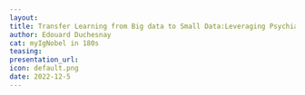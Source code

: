 ```yaml
---
layout:
title: Transfer Learning from Big data to Small Data:Leveraging Psychiatric Neuroimaging Biomarkers Discovery
author: Edouard Duchesnay
cat: myIgNobel in 180s
teasing: 
presentation_url: 
icon: default.png
date: 2022-12-5
---
```

